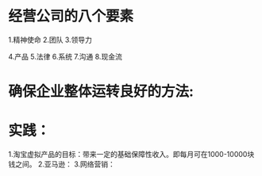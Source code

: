 # 经营公司的八个要素
1.精神使命
2.团队
3.领导力

4.产品
5.法律
6.系统 
7.沟通
8.现金流

# 确保企业整体运转良好的方法:

# 实践：
1.淘宝虚拟产品的目标：带来一定的基础保障性收入。即每月可在1000-10000块钱之间。
2.亚马逊：
3.网络营销：